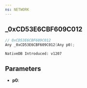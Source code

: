 ```yaml
---
ns: NETWORK
---
```

## _0xCD53E6CBF609C012

```c
// 0xCD53E6CBF609C012
Any _0xCD53E6CBF609C012(Any p0);
```

```
NativeDB Introduced: v1207
```

## Parameters
* **p0**:
